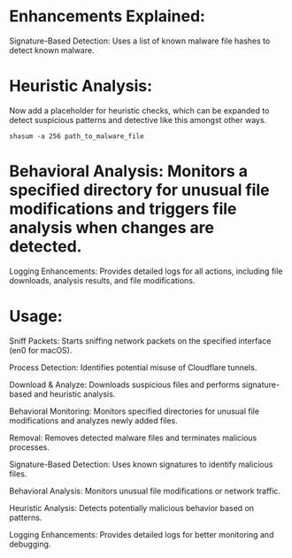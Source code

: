 # Enhancements Explained:

Signature-Based Detection: Uses a list of known malware file hashes to detect known malware.
# Heuristic Analysis: 

Now add a placeholder for heuristic checks, which can be expanded to detect suspicious patterns and detective like this amongst other ways.

```
shasum -a 256 path_to_malware_file

```

# Behavioral Analysis: Monitors a specified directory for unusual file modifications and triggers file analysis when changes are detected.
Logging Enhancements: Provides detailed logs for all actions, including file downloads, analysis results, and file modifications.

# Usage:

Sniff Packets: Starts sniffing network packets on the specified interface (en0 for macOS).

Process Detection: Identifies potential misuse of Cloudflare tunnels.

Download & Analyze: Downloads suspicious files and performs signature-based and heuristic analysis.

Behavioral Monitoring: Monitors specified directories for unusual file modifications and analyzes newly added files.

Removal: Removes detected malware files and terminates malicious processes.

Signature-Based Detection: Uses known signatures to identify malicious files.

Behavioral Analysis: Monitors unusual file modifications or network traffic.

Heuristic Analysis: Detects potentially malicious behavior based on patterns.

Logging Enhancements: Provides detailed logs for better monitoring and debugging.





